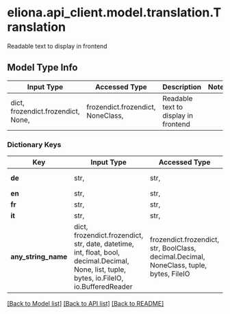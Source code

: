 # eliona.api_client.model.translation.Translation

Readable text to display in frontend

## Model Type Info
Input Type | Accessed Type | Description | Notes
------------ | ------------- | ------------- | -------------
dict, frozendict.frozendict, None,  | frozendict.frozendict, NoneClass,  | Readable text to display in frontend | 

### Dictionary Keys
Key | Input Type | Accessed Type | Description | Notes
------------ | ------------- | ------------- | ------------- | -------------
**de** | str,  | str,  | German text | [optional] 
**en** | str,  | str,  | English text | [optional] 
**fr** | str,  | str,  | French text | [optional] 
**it** | str,  | str,  | Italian text | [optional] 
**any_string_name** | dict, frozendict.frozendict, str, date, datetime, int, float, bool, decimal.Decimal, None, list, tuple, bytes, io.FileIO, io.BufferedReader | frozendict.frozendict, str, BoolClass, decimal.Decimal, NoneClass, tuple, bytes, FileIO | any string name can be used but the value must be the correct type | [optional]

[[Back to Model list]](../../README.md#documentation-for-models) [[Back to API list]](../../README.md#documentation-for-api-endpoints) [[Back to README]](../../README.md)

